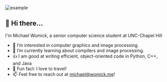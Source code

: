 ![example](https://mwomick.github.io/assets/images/wrld.png)
## 👋 Hi there...
I'm Michael Womick, a senior computer science student at UNC-Chapel Hill
- 👀 I’m interested in computer graphics and image processing.
- 🌱 I’m currently learning about compilers and image processing.
- 👍 I am good at writing efficient, object-oriented code in Python, C++, and Java
- 🥳 Fun fact: I love to travel!
- 📫 Feel free to reach out at michael@womick.me!

